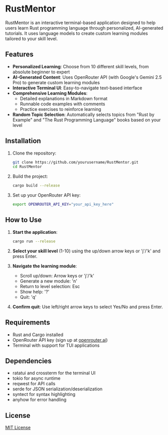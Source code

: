 # RustMentor

RustMentor is an interactive terminal-based application designed to help users learn Rust programming language through personalized, AI-generated tutorials. It uses language models to create custom learning modules tailored to your skill level.

## Features

- **Personalized Learning**: Choose from 10 different skill levels, from absolute beginner to expert
- **AI-Generated Content**: Uses OpenRouter API (with Google's Gemini 2.5 Pro) to generate custom learning modules
- **Interactive Terminal UI**: Easy-to-navigate text-based interface
- **Comprehensive Learning Modules**:
  - Detailed explanations in Markdown format
  - Runnable code examples with comments
  - Practice exercises to reinforce learning
- **Random Topic Selection**: Automatically selects topics from "Rust by Example" and "The Rust Programming Language" books based on your level

## Installation

1. Clone the repository:
   ```bash
   git clone https://github.com/yourusername/RustMentor.git
   cd RustMentor
   ```

2. Build the project:
   ```bash
   cargo build --release
   ```

3. Set up your OpenRouter API key:
   ```bash
   export OPENROUTER_API_KEY="your_api_key_here"
   ```

## How to Use

1. **Start the application**:
   ```bash
   cargo run --release
   ```

2. **Select your skill level** (1-10) using the up/down arrow keys or 'j'/'k' and press Enter.

3. **Navigate the learning module**:
   - Scroll up/down: Arrow keys or 'j'/'k'
   - Generate a new module: 'n'
   - Return to level selection: Esc
   - Show help: '?'
   - Quit: 'q'

4. **Confirm quit**: Use left/right arrow keys to select Yes/No and press Enter.

## Requirements

- Rust and Cargo installed
- OpenRouter API key (sign up at [openrouter.ai](https://openrouter.ai))
- Terminal with support for TUI applications

## Dependencies

- ratatui and crossterm for the terminal UI
- tokio for async runtime
- reqwest for API calls
- serde for JSON serialization/deserialization
- syntect for syntax highlighting
- anyhow for error handling

## License

[MIT License](LICENSE)